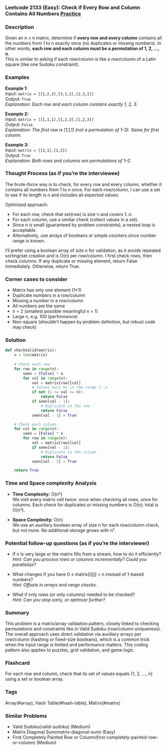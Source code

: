 ### Leetcode 2133 (Easy): Check if Every Row and Column Contains All Numbers [Practice](https://leetcode.com/problems/check-if-every-row-and-column-contains-all-numbers)

### Description  
Given an n × n matrix, determine if **every row and every column** contains all the numbers from 1 to n exactly once (no duplicates or missing numbers). In other words, **each row and each column must be a permutation of 1, 2, ..., n**.  
This is similar to asking if each row/column is like a row/column of a Latin square (like one Sudoku constraint).

### Examples  

**Example 1:**  
Input: `matrix = [[1,2,3],[3,1,2],[2,3,1]]`  
Output: `True`  
*Explanation: Each row and each column contains exactly 1, 2, 3.*

**Example 2:**  
Input: `matrix = [[1,1,1],[1,2,3],[1,2,3]]`  
Output: `False`  
*Explanation: The first row is [1,1,1] (not a permutation of 1–3). Same for first column.*

**Example 3:**  
Input: `matrix = [[2,1],[1,2]]`  
Output: `True`  
*Explanation: Both rows and columns are permutations of 1–2.*

### Thought Process (as if you’re the interviewee)  
The brute-force way is to check, for every row and every column, whether it contains all numbers from 1 to n once. For each row/column, I can use a set to see if its length is n and includes all expected values.

Optimized approach:
- For each row, check that set(row) is size n and covers 1..n.
- For each column, use a similar check (collect values in a set).
- Since n is small (guaranteed by problem constraints), a nested loop is acceptable.
- Alternatively, use arrays of booleans or simple counters since number range is known.

I’ll prefer using a boolean array of size n for validation, as it avoids repeated sorting/set creation and is O(n) per row/column. I first check rows, then check columns. If any duplicate or missing element, return False immediately. Otherwise, return True.

### Corner cases to consider  
- Matrix has only one element (1×1)
- Duplicate numbers in a row/column
- Missing a number in a row/column
- All numbers are the same
- n = 2 (smallest possible meaningful n > 1)
- Large n, e.g. 100 (performance)
- Non-square (shouldn’t happen by problem definition, but robust code may check)


### Solution

```python
def checkValid(matrix):
    n = len(matrix)
    
    # Check each row
    for row in range(n):
        seen = [False] * n
        for col in range(n):
            val = matrix[row][col]
            # Values must be in the range 1..n
            if not (1 <= val <= n):
                return False
            if seen[val - 1]:
                # Duplicate in the row
                return False
            seen[val - 1] = True

    # Check each column
    for col in range(n):
        seen = [False] * n
        for row in range(n):
            val = matrix[row][col]
            if seen[val - 1]:
                # Duplicate in the column
                return False
            seen[val - 1] = True

    return True
```

### Time and Space complexity Analysis  

- **Time Complexity:** O(n²)  
  We visit every matrix cell twice: once when checking all rows, once for columns. Each check for duplicates or missing numbers is O(n); total is O(n²).

- **Space Complexity:** O(n)  
  We use an auxiliary boolean array of size n for each row/column check, but not more. No additional storage grows with n².

### Potential follow-up questions (as if you’re the interviewer)  

- If n is very large or the matrix fills from a stream, how to do it efficiently?  
  *Hint: Can you process rows or columns incrementally? Could you parallelize?*

- What changes if you have 0 ≤ matrix[i][j] < n instead of 1-based numbers?  
  *Hint: Offsets in arrays and range checks.*

- What if only rows (or only columns) needed to be checked?  
  *Hint: Can you stop early, or optimize further?*

### Summary
This problem is a matrix/array validation pattern, closely linked to checking permutations and constraints like in Valid Sudoku (row/column uniqueness). The overall approach uses direct validation via auxiliary arrays per row/column (hashing or fixed-size booleans), which is a common trick when the input range is limited and performance matters. This coding pattern also applies to puzzles, grid validation, and game logic.


### Flashcard
For each row and column, check that its set of values equals {1, 2, ..., n} using a set or boolean array.

### Tags
Array(#array), Hash Table(#hash-table), Matrix(#matrix)

### Similar Problems
- Valid Sudoku(valid-sudoku) (Medium)
- Matrix Diagonal Sum(matrix-diagonal-sum) (Easy)
- First Completely Painted Row or Column(first-completely-painted-row-or-column) (Medium)